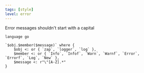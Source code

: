 ```yaml
---
tags: [style]
level: error
---
```


Error messages shouldn't start with a capital

```grit
language go

`$obj.$member($message)` where {
    $obj <: or { `zap`, `logger`, `log` },
    $member <: or { `Info`, `Infof`, `Warn`, `Warnf`, `Error`, `Errorf`, `Log`, `New` },
    $message <: r"\"[A-Z].*"
}
```